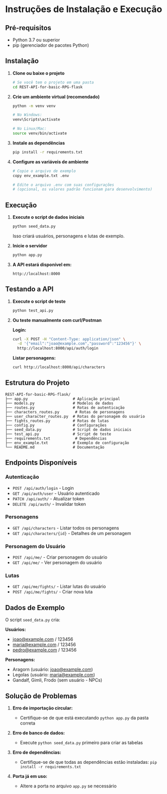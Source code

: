 # Instruções de Instalação e Execução

## Pré-requisitos

- Python 3.7 ou superior
- pip (gerenciador de pacotes Python)

## Instalação

1. **Clone ou baixe o projeto**
   ```bash
   # Se você tem o projeto em uma pasta
   cd REST-API-for-basic-RPG-flask
   ```

2. **Crie um ambiente virtual (recomendado)**
   ```bash
   python -m venv venv
   
   # No Windows:
   venv\Scripts\activate
   
   # No Linux/Mac:
   source venv/bin/activate
   ```

3. **Instale as dependências**
   ```bash
   pip install -r requirements.txt
   ```

4. **Configure as variáveis de ambiente**
   ```bash
   # Copie o arquivo de exemplo
   copy env_example.txt .env
   
   # Edite o arquivo .env com suas configurações
   # (opcional, os valores padrão funcionam para desenvolvimento)
   ```

## Execução

1. **Execute o script de dados iniciais**
   ```bash
   python seed_data.py
   ```
   Isso criará usuários, personagens e lutas de exemplo.

2. **Inicie o servidor**
   ```bash
   python app.py
   ```

3. **A API estará disponível em:**
   ```
   http://localhost:8000
   ```

## Testando a API

1. **Execute o script de teste**
   ```bash
   python test_api.py
   ```

2. **Ou teste manualmente com curl/Postman**

   **Login:**
   ```bash
   curl -X POST -H "Content-Type: application/json" \
     -d '{"email":"joao@example.com","password":"123456"}' \
     http://localhost:8000/api/auth/login
   ```

   **Listar personagens:**
   ```bash
   curl http://localhost:8000/api/characters
   ```

## Estrutura do Projeto

```
REST-API-for-basic-RPG-flask/
├── app.py                    # Aplicação principal
├── models.py                 # Modelos de dados
├── routes.py                 # Rotas de autenticação
├── characters_routes.py       # Rotas de personagens
├── user_character_routes.py  # Rotas do personagem do usuário
├── fights_routes.py          # Rotas de lutas
├── config.py                 # Configurações
├── seed_data.py              # Script de dados iniciais
├── test_api.py               # Script de teste
├── requirements.txt           # Dependências
├── env_example.txt           # Exemplo de configuração
└── README.md                 # Documentação
```

## Endpoints Disponíveis

### Autenticação
- `POST /api/auth/login` - Login
- `GET /api/auth/user` - Usuário autenticado
- `PATCH /api/auth/` - Atualizar token
- `DELETE /api/auth/` - Invalidar token

### Personagens
- `GET /api/characters` - Listar todos os personagens
- `GET /api/characters/{id}` - Detalhes de um personagem

### Personagem do Usuário
- `POST /api/me/` - Criar personagem do usuário
- `GET /api/me/` - Ver personagem do usuário

### Lutas
- `GET /api/me/fights/` - Listar lutas do usuário
- `POST /api/me/fights/` - Criar nova luta

## Dados de Exemplo

O script `seed_data.py` cria:

**Usuários:**
- joao@example.com / 123456
- maria@example.com / 123456
- pedro@example.com / 123456

**Personagens:**
- Aragorn (usuário: joao@example.com)
- Legolas (usuário: maria@example.com)
- Gandalf, Gimli, Frodo (sem usuário - NPCs)

## Solução de Problemas

1. **Erro de importação circular:**
   - Certifique-se de que está executando `python app.py` da pasta correta

2. **Erro de banco de dados:**
   - Execute `python seed_data.py` primeiro para criar as tabelas

3. **Erro de dependências:**
   - Certifique-se de que todas as dependências estão instaladas: `pip install -r requirements.txt`

4. **Porta já em uso:**
   - Altere a porta no arquivo `app.py` se necessário


